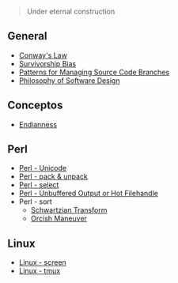 > Under eternal construction

## General

- [Conway's Law](reference/Conway-s-Law.md)
- [Survivorship Bias](reference/Survivorship-Bias.md)
- [Patterns for Managing Source Code Branches](reference/Patterns-for-Managing-Source-Code-Branches.md)
- [Philosophy of Software Design](reference/Philosophy-of-Software-Design.md)

## Conceptos

- [Endianness](reference/Endianness.md)

## Perl

- [Perl - Unicode](reference/Perl-Unicode.md)
- [Perl - pack & unpack](reference/Perl-pack-unpack.md)
- [Perl - select](reference/Perl-select.md)
- [Perl - Unbuffered Output or Hot Filehandle](reference/Perl-Unbuffered-Output-or-Hot-Filehandle.md)
- Perl - sort
    - [Schwartzian Transform](reference/Schwartzian-Transform.md)
    - [Orcish Maneuver](reference/Orcish-Maneuver.md)

## Linux

- [Linux - screen](reference/Linux-screen.md)
- [Linux - tmux](reference/Linux-tmux.md)
